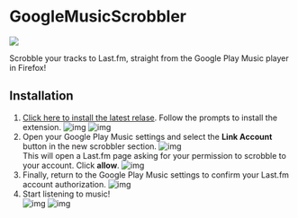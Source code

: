 GoogleMusicScrobbler
====================
[![](https://img.shields.io/travis/fuzeman/GoogleMusicScrobbler.svg)](https://travis-ci.org/fuzeman/GoogleMusicScrobbler)

Scrobble your tracks to Last.fm, straight from the Google Play Music player in Firefox!

Installation
------------
1. [Click here to install the latest relase][1]. Follow the prompts to install the extension.
![img](https://i.imgur.com/qBW5Xz3.png)
![img](https://i.imgur.com/JUm89sa.png)
2. Open your Google Play Music settings and select the **Link Account** button in the new scrobbler section. 
![img](https://i.imgur.com/q1zUkzL.png)  
This will open a Last.fm page asking for your permission to scrobble to your account. Click **allow**.
![img](https://i.imgur.com/dXjLnwt.png)
3. Finally, return to the Google Play Music settings to confirm your Last.fm account authorization.
![img](https://i.imgur.com/VWJJ8Ht.png)
4. Start listening to music!  
![img](https://i.imgur.com/np46TWc.png)
![img](https://i.imgur.com/m5OySLZ.png)

[1]: https://github.com/fuzeman/GoogleMusicScrobbler/releases/download/0.9.0-beta/google_music_scrobbler-0.9.0-beta-signed.xpi
